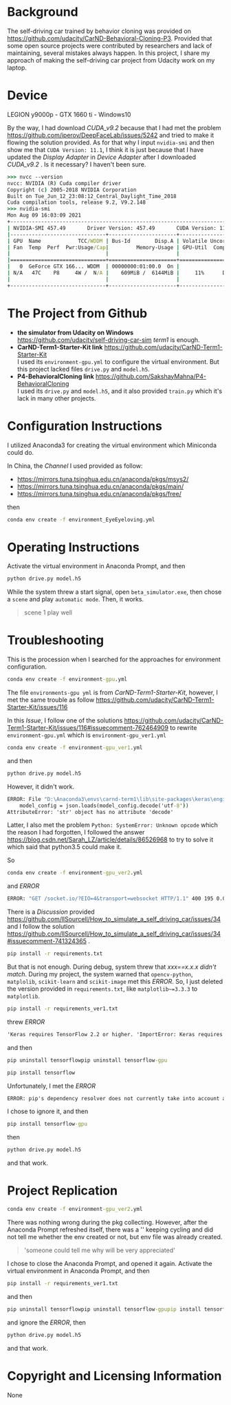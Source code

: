 # Background

The self-driving car trained by behavior cloning was provided on https://github.com/udacity/CarND-Behavioral-Cloning-P3. Provided that some open source projects were contributed by researchers and lack of maintaining, several mistakes always happen. In this project, I share my approach of making the self-driving car project from Udacity work on my laptop.

# Device

LEGION y9000p - GTX 1660 ti - Windows10

By the way, I had download *CUDA_v9.2* because that I had met the problem https://github.com/iperov/DeepFaceLab/issues/5242 and tried to make it flowing the solution provided. As for that why I input `nvidia-smi` and then show me that `CUDA Version: 11.1`, I think it is just because that I have updated the *Display Adapter* in *Device Adapter* after I downloaded *CUDA_v9.2* . Is it necessary? I haven't been sure.

```cmd
>>> nvcc --version
nvcc: NVIDIA (R) Cuda compiler driver
Copyright (c) 2005-2018 NVIDIA Corporation
Built on Tue_Jun_12_23:08:12_Central_Daylight_Time_2018
Cuda compilation tools, release 9.2, V9.2.148
>>> nvidia-smi
Mon Aug 09 16:03:09 2021
+-----------------------------------------------------------------------------+
| NVIDIA-SMI 457.49       Driver Version: 457.49       CUDA Version: 11.1     |
|-------------------------------+----------------------+----------------------+
| GPU  Name            TCC/WDDM | Bus-Id        Disp.A | Volatile Uncorr. ECC |
| Fan  Temp  Perf  Pwr:Usage/Cap|         Memory-Usage | GPU-Util  Compute M. |
|                               |                      |               MIG M. |
|===============================+======================+======================|
|   0  GeForce GTX 166... WDDM  | 00000000:01:00.0  On |                  N/A |
| N/A   47C    P8     4W /  N/A |    609MiB /  6144MiB |     11%      Default |
|                               |                      |                  N/A |
+-------------------------------+----------------------+----------------------+

```

# The Project from Github

- **the simulator from Udacity on Windows**
  https://github.com/udacity/self-driving-car-sim 
  *term1* is enough. 
- **CarND-Term1-Starter-Kit link** 
  https://github.com/udacity/CarND-Term1-Starter-Kit  
  I used its `environment-gpu.yml` to configure the virtual environment. But this project lacked files  `drive.py` and `model.h5`.
- **P4-BehavioralCloning link**
  https://github.com/SakshayMahna/P4-BehavioralCloning  
  I used its `drive.py` and `model.h5`, and it also provided `train.py` which it's lack in many other projects.

# Configuration Instructions

I utilized Anaconda3 for creating the virtual environment which Miniconda could do.

In China, the *Channel* I used provided as follow:

- https://mirrors.tuna.tsinghua.edu.cn/anaconda/pkgs/msys2/
- https://mirrors.tuna.tsinghua.edu.cn/anaconda/pkgs/main/
- https://mirrors.tuna.tsinghua.edu.cn/anaconda/pkgs/free/

then

```cmd
conda env create -f environment_EyeEyeloving.yml
```

# Operating Instructions

Activate the virtual environment in Anaconda Prompt, and then

```cmd
python drive.py model.h5
```

While the system threw a start signal, open `beta_simulator.exe`, then chose a `scene` and play `automatic mode`. Then, it works.

> scene 1 play well

# Troubleshooting

This is the procession when I searched for the approaches for environment configuration.

```cmd
conda env create -f environment-gpu.yml
```

The file `environments-gpu yml` is from *CarND-Term1-Starter-Kit*, however, I met the same trouble as follow https://github.com/udacity/CarND-Term1-Starter-Kit/issues/116

In this *Issue*, I follow one of the solutions https://github.com/udacity/CarND-Term1-Starter-Kit/issues/116#issuecomment-762464909 to rewrite `environment-gpu.yml` which is `environment-gpu_ver1.yml`

```cmd
conda env create -f environment-gpu_ver1.yml
```

and then

```cmd
python drive.py model.h5
```

However, it didn't work.

```cmd
ERROR: File "D:\Anaconda3\envs\carnd-term1\lib\site-packages\keras\engine\saving.py", line 273, in _deserialize_model
    model_config = json.loads(model_config.decode('utf-8'))
AttributeError: 'str' object has no attribute 'decode'
```

Latter, I also met the problem `Python: SystemError: Unknown opcode` which the reason I had forgotten, I followed the answer https://blog.csdn.net/Sarah_LZ/article/details/86526968 to try to solve it which said that python3.5 could make it.

So

```cmd
conda env create -f environment-gpu_ver2.yml
```

and *ERROR*

```cmd
ERROR: "GET /socket.io/?EIO=4&transport=websocket HTTP/1.1" 400 195 0.000576
```

There is a *Discussion* provided https://github.com/llSourcell/How_to_simulate_a_self_driving_car/issues/34 and I follow the solution https://github.com/llSourcell/How_to_simulate_a_self_driving_car/issues/34#issuecomment-741324365 .

```cmd
pip install -r requirements.txt
```

But that is not enough. During debug, system threw that *xxx==x.x.x didn't match*. During my project, the system warned that `opencv-python`, `matplolib`, `scikit-learn` and `scikit-image` met this *ERROR*. So, I just deleted the version provided in `requirements.txt`, like `matplotlib~=3.3.3` to `matplotlib`.

```cmd
pip install -r requirements_ver1.txt
```

threw *ERROR*

```cmd
'Keras requires TensorFlow 2.2 or higher. 'ImportError: Keras requires TensorFlow 2.2 or higher. Install TensorFlow via `pip install tensorflow`
```

and then

```cmd
pip uninstall tensorflowpip uninstall tensorflow-gpu
```

```cmd
pip install tensorflow
```

Unfortunately, I met the *ERROR*

```cmd
ERROR: pip's dependency resolver does not currently take into account all the packages that are installed. This behaviour is the source of the following dependency conflicts.mkl-random 1.0.1 requires cython, which is not installed.
```

I chose to ignore it, and then

```cmd
pip install tensorflow-gpu
```

then

```cmd
python drive.py model.h5
```

and that work.

# Project Replication

```cmd
conda env create -f environment-gpu_ver2.yml
```

There was nothing wrong during the pkg collecting. However, after the Anaconda Prompt refreshed itself, there was a '\' keeping cycling and did not tell me whether the env created or not, but env file was already created. 

> 'someone could tell me why will be very appreciated'

I chose to close the Anaconda Prompt, and opened it again. Activate the virtual environment in Anaconda Prompt, and then

```cmd
pip install -r requirements_ver1.txt
```

and then

```cmd
pip uninstall tensorflowpip uninstall tensorflow-gpupip install tensorflowpip install tensorflow-gpu
```

and ignore the *ERROR*, then

```cmd
python drive.py model.h5
```

and that work.

# Copyright and Licensing Information

None

